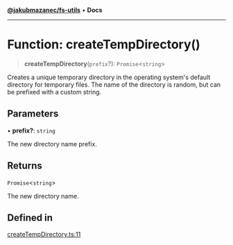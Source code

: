 [**@jakubmazanec/fs-utils**](../README.md) • **Docs**

---

# Function: createTempDirectory()

> **createTempDirectory**(`prefix`?): `Promise`\<`string`\>

Creates a unique temporary directory in the operating system's default directory for temporary
files. The name of the directory is random, but can be prefixed with a custom string.

## Parameters

• **prefix?**: `string`

The new directory name prefix.

## Returns

`Promise`\<`string`\>

The new directory name.

## Defined in

[createTempDirectory.ts:11](https://github.com/jakubmazanec/tools/blob/6ed2cc9bf798455a62cfc34def34fef748169fa2/packages/fs-utils/source/createTempDirectory.ts#L11)
